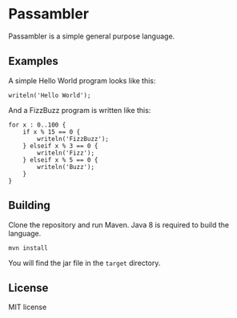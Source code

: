 # Passambler
Passambler is a simple general purpose language.

## Examples
A simple Hello World program looks like this:
```
writeln('Hello World');
```

And a FizzBuzz program is written like this:
```
for x : 0..100 {
    if x % 15 == 0 {
        writeln('FizzBuzz');
    } elseif x % 3 == 0 {
        writeln('Fizz');
    } elseif x % 5 == 0 {
        writeln('Buzz');
    }
}
```

## Building
Clone the repository and run Maven. Java 8 is required to build the language.
```
mvn install
```
You will find the jar file in the `target` directory.

## License
MIT license